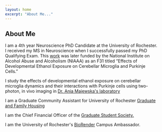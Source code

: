 ```yaml
---
layout: home
excerpt: "About Me..."
---
```



## About Me

I am a 4th year Neuroscience PhD Candidate at the University of Rochester. I received my MS in Neuroscience when I successfully passed my PhD Qualifying Exam. This [work](https://www.urmc.rochester.edu/news/publications/neuroscience/student-spotlight-makenna-cealie) was later funded by the National Institute on Alcohol Abuse and Alcoholism (NIAAA) as an F31 titled “Effects of Developmental Ethanol Exposure on Cerebellar Microglia and Purkinje Cells.” 

I study the effects of developmental ethanol exposure on cerebellar microglia dynamics and their interactions with Purkinje cells using two-photon, in vivo imaging in [Dr. Ania Majewska's laboratory](https://www.urmc.rochester.edu/labs/majewska.aspx)  

I am a Graduate Community Assistant for University of Rochester [Graduate and Family Housing](https://www.rochester.edu/reslife/graduate/index.html)

I am the Chief Financial Officer of the [Graduate Student Society.](https://www.urmc.rochester.edu/education/graduate/current-students/graduate-student-society.aspx)

I am the University of Rochester's [BioRender](https://biorender.com/) Campus Ambassador. 

  
